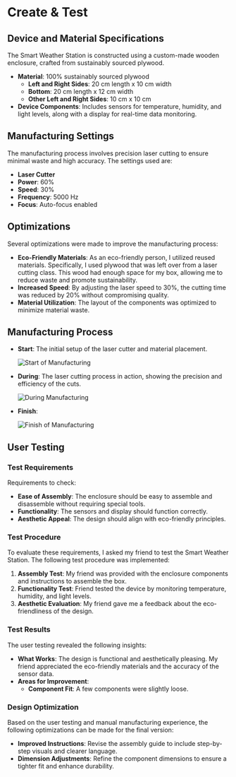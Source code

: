 # Create & Test
## Device and Material Specifications

The Smart Weather Station is constructed using a custom-made wooden enclosure, crafted from sustainably sourced plywood.

- **Material**: 100% sustainably sourced plywood
  - **Left and Right Sides**: 20 cm length x 10 cm width
  - **Bottom**: 20 cm length x 12 cm width
  - **Other Left and Right Sides**: 10 cm x 10 cm
- **Device Components**: Includes sensors for temperature, humidity, and light levels, along with a display for real-time data monitoring.

## Manufacturing Settings

The manufacturing process involves precision laser cutting to ensure minimal waste and high accuracy. 
The settings used are:

- **Laser Cutter**
- **Power**: 60%
- **Speed**: 30%
- **Frequency**: 5000 Hz
- **Focus**: Auto-focus enabled


## Optimizations

Several optimizations were made to improve the manufacturing process:

- **Eco-Friendly Materials**: As an eco-friendly person, I utilized reused materials. Specifically, I used plywood that was left over from a laser cutting class. This wood had enough space for my box, allowing me to reduce waste and promote sustainability.
- **Increased Speed**: By adjusting the laser speed to 30%, the cutting time was reduced by 20% without compromising quality.
- **Material Utilization**: The layout of the components was optimized to minimize material waste.

## Manufacturing Process


- **Start**: The initial setup of the laser cutter and material placement.

  ![Start of Manufacturing](/assets/scetchbox.jpg)

- **During**: The laser cutting process in action, showing the precision and efficiency of the cuts.

  ![During Manufacturing](/assets/process.jpg)

- **Finish**: 

  ![Finish of Manufacturing](/assets/myname.jpg)

## User Testing

### Test Requirements

Requirements to check:

- **Ease of Assembly**: The enclosure should be easy to assemble and disassemble without requiring special tools.
- **Functionality**: The sensors and display should function correctly.
- **Aesthetic Appeal**: The design should align with eco-friendly principles.

### Test Procedure

To evaluate these requirements, I asked my friend to test the Smart Weather Station. The following test procedure was implemented:

1. **Assembly Test**: My friend was provided with the enclosure components and instructions to assemble the box.
2. **Functionality Test**: Friend tested the device by monitoring temperature, humidity, and light levels.
3. **Aesthetic Evaluation**: My friend gave me a feedback about the eco-friendliness of the design.

### Test Results

The user testing revealed the following insights:

- **What Works**: The design is functional and aesthetically pleasing. My friend appreciated the eco-friendly materials and the accuracy of the sensor data.
- **Areas for Improvement**: 
  - **Component Fit**: A few components were slightly loose. 

### Design Optimization

Based on the user testing and manual manufacturing experience, the following optimizations can be made for the final version:

- **Improved Instructions**: Revise the assembly guide to include step-by-step visuals and clearer language.
- **Dimension Adjustments**: Refine the component dimensions to ensure a tighter fit and enhance durability.


